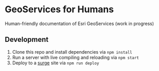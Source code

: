 # GeoServices for Humans
Human-friendly documentation of Esri GeoServices (work in progress)

## Development
1. Clone this repo and install dependencies via `npm install`
2. Run a server with live compiling and reloading via `npm start`
3. Deploy to a [surge](http://surge.sh) site via `npm run deploy`
